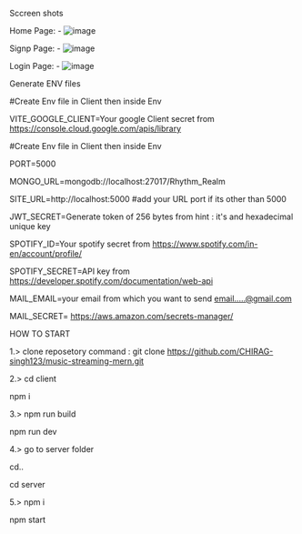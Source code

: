 Sccreen shots


Home Page: -
![image](https://github.com/user-attachments/assets/d334a109-ee94-49dc-afd8-066be7dc8108)

 


Signp Page: -
![image](https://github.com/user-attachments/assets/ab64b0af-b658-4bf1-8a95-e2217c69d6d2)

 


Login Page: - 
![image](https://github.com/user-attachments/assets/9b38a86d-27ab-41bc-8fe5-6b38772e8cf0)









Generate ENV files

#Create Env file in Client then inside Env


VITE_GOOGLE_CLIENT=Your google Client secret from https://console.cloud.google.com/apis/library

#Create Env file in Client then inside Env


PORT=5000

MONGO_URL=mongodb://localhost:27017/Rhythm_Realm



SITE_URL=http://localhost:5000    #add your URL port if its other than 5000

JWT_SECRET=Generate token of 256 bytes from hint : it's and hexadecimal unique key

SPOTIFY_ID=Your spotify secret from https://www.spotify.com/in-en/account/profile/

SPOTIFY_SECRET=API key from https://developer.spotify.com/documentation/web-api

MAIL_EMAIL=your email from which you want to send email.....@gmail.com

MAIL_SECRET= https://aws.amazon.com/secrets-manager/

HOW TO START

1.> clone reposetory command : git clone https://github.com/CHIRAG-singh123/music-streaming-mern.git

2.> cd client 

npm i

3.> npm run build

npm run dev

4.> go to server folder

cd..

cd server

5.> npm i

npm start
